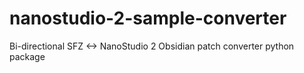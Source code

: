 # nanostudio-2-sample-converter
Bi-directional SFZ &lt;-> NanoStudio 2 Obsidian patch converter python package
